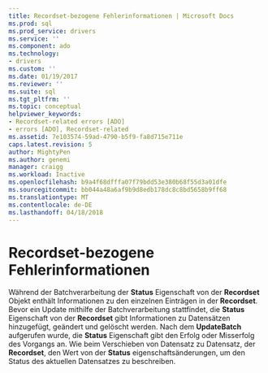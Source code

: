 ```yaml
---
title: Recordset-bezogene Fehlerinformationen | Microsoft Docs
ms.prod: sql
ms.prod_service: drivers
ms.service: ''
ms.component: ado
ms.technology:
- drivers
ms.custom: ''
ms.date: 01/19/2017
ms.reviewer: ''
ms.suite: sql
ms.tgt_pltfrm: ''
ms.topic: conceptual
helpviewer_keywords:
- Recordset-related errors [ADO]
- errors [ADO], Recordset-related
ms.assetid: 7e103574-59ad-4790-b5f9-fa8d715e711e
caps.latest.revision: 5
author: MightyPen
ms.author: genemi
manager: craigg
ms.workload: Inactive
ms.openlocfilehash: b9a4f68dfffa07f79bdd53e380b68f55d3a01dfe
ms.sourcegitcommit: bb044a48a6af9b9d8edb178dc8c8bd5658b9ff68
ms.translationtype: MT
ms.contentlocale: de-DE
ms.lasthandoff: 04/18/2018
---
```

# <a name="recordset-related-error-information"></a>Recordset-bezogene Fehlerinformationen
Während der Batchverarbeitung der **Status** Eigenschaft von der **Recordset** Objekt enthält Informationen zu den einzelnen Einträgen in der **Recordset**. Bevor ein Update mithilfe der Batchverarbeitung stattfindet, die **Status** Eigenschaft von der **Recordset** gibt Informationen zu Datensätzen hinzugefügt, geändert und gelöscht werden. Nach dem **UpdateBatch** aufgerufen wurde, die **Status** Eigenschaft gibt den Erfolg oder Misserfolg des Vorgangs an. Wie beim Verschieben von Datensatz zu Datensatz, der **Recordset**, den Wert von der **Status** eigenschaftsänderungen, um den Status des aktuellen Datensatzes zu beschreiben.
